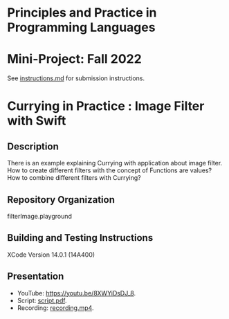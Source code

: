 # Principles and Practice in Programming Languages
# Mini-Project: Fall 2022

See [instructions.md](instructions.md) for submission instructions.

# Currying in Practice : Image Filter with Swift

## Description
There is an example explaining Currying with application about image filter. How to create different filters with the concept of Functions are values? How to combine different filters with Currying?  


## Repository Organization
filterImage.playground


## Building and Testing Instructions

XCode Version 14.0.1 (14A400)

## Presentation


- YouTube: https://youtu.be/8XWYiDsDJ_8.
- Script: [script.pdf](script.pdf).
- Recording: [recording.mp4](recording.mp4).

